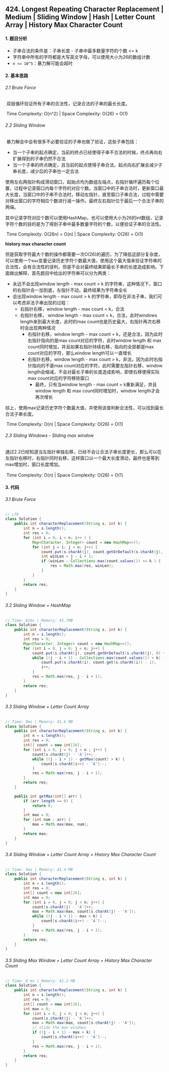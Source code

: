 ## 424. Longest Repeating Character Replacement | Medium | Sliding Window | Hash | Letter Count Array | History Max Character Count

 #### 1. 题目分析

* 子串合法的条件是：子串长度 - 子串中最多数量字符的个数 <= k
* 字符串中所有的字符都是大写英文字母，可以使用大小为26的数组计数
* `n <= 10^5`：暴力解可能会超时

#### 2. 基本思路

###### 2.1 Brute Force

​	双层循环验证所有子串的合法性，记录合法的子串的最长长度。

​	Time Complexity: O(n^2) | Space Complexity: O(26) = O(1)

###### 2.2 Sliding Window

​	暴力解会中会有很多不必要验证的子串也做了验证，这些子串包括：

* 当一个子串的起点确定，当前的终点已经使得子串不合法的时候，终点再向右扩展得到的子串仍然不合法
* 当一个子串的终点确定，且当前的起点使得子串合法，起点向右扩展会减少子串长度，减少后的子串也一定合法

​	使用左右两指针构成滑动窗口，起始点均为数组左端点，右指针循环遍历每个位置，过程中记录窗口内每个字符的对应个数。当窗口中的子串合法时，更新窗口最大长度，当窗口中的子串不合法时，移动左指针，直至窗口子串合法，过程中需要对移出窗口的字符相应个数进行减一操作。最终左右指针位于最后一个合法子串的两端。

​	其中记录字符对应个数可以使用HashMap，也可以使用大小为26的int数组，记录字符个数的目的是为了得到子串中最多数量字符的个数，以便验证子串的合法性。

​	Time Complexity: O(26n) = O(n) | Space Complexity: O(26) = O(1)

**history max character count**

​	但是获取字符最大个数的操作都需要一次O(26)的遍历，为了降低这部分复杂度，可以使用一个`max`变量记录历史字符个数最大值，使用这个最大值来验证字符串的合法性，会有合法性的误判，但是不会对最终结果即最长子串的长度造成影响。下面做出解释，首先题目中给出的字符串可以分为两类：

* 永远不会出现window length - max count  > k 的字符串，这种情况下，窗口的右指针会一加到底，左指针不动，最终结果为字符串全长
* 会出现window length - max count > k 的字符串，即存在非法子串，我们可以考虑非法子串出现的过程：
    * 右指针右移，window length - max count < k，合法
    * 右指针右移， window length - max count = k，合法，此时windows length来到最大长度，此时的max count也是历史最大，右指针再次右移时会出现两种情况
        * 右指针右移，window length - max count = k，还是合法，因为此时右指针指向的是max count对应的字符，此时window length 和 max count同时增加，并且如果右指针持续右移，指向的全部都是max count对应的字符，那么window length可以一直增长
        * 右指针右移，window length - max count  > k，非法，因为此时右指针指向的不是max count对应的字符，此时需要左指针右移，window length会缩减，不会对最长子串的长度造成影响，即使右移使得实际max count对应的字符移除窗口
            * 最终，只有当window length - max count = k重新满足，并且window length 和 max count同时增加时，window length才会再次增长

综上，使用max记录历史字符个数最大值，并使用该值判断合法性，可以找到最长合法子串长度。

​	Time Complexity: O(n) | Space Complexity: O(26) = O(1)

###### 2.3 Sliding Windows - Sliding max window  

​	通过2.2已经知道当左指针单独右移，已经不会让合法子串长度更长，那么可以在左指针右移时，右指针同时右移，这样窗口以一个最大长度滑动，最终也是等到max增加时，窗口长度增加。

​	Time Complexity: O(n) | Space Complexity: O(26) = O(1）

#### 3. 代码

###### 3.1 Brute Force

```java
// LTE
class Solution {
    public int characterReplacement(String s, int k) {
        int n = s.length();
        int res = 0;
        for (int i = 0; i < n; i++ ) {
            Map<Character, Integer> count = new HashMap<>();
            for (int j = i; j < n; j++) {
                count.put(s.charAt(j), count.getOrDefault(s.charAt(j), 0) + 1);
                int winLen = j - i + 1;
                if (winLen - Collections.max(count.values()) <= k ) {
                    res = Math.max(res, winLen);
                }
            }
        }
        return res;
    }
}
```

###### 3.2 Sliding Window + HashMap

```java
// Time: 61ms | Memory: 41.7MB
class Solution {
    public int characterReplacement(String s, int k) {
        int n = s.length();
        int res = 0;
        Map<Character, Integer> count = new HashMap<>();
        for (int i = 0, j = 0; j < n; j++) {
            count.put(s.charAt(j), count.getOrDefault(s.charAt(j), 0) + 1);
            while ((j - i + 1) - Collections.max(count.values()) > k) {
                count.put(s.charAt(i), count.get(s.charAt(i)) - 1);
                i++;
            }
            res = Math.max(res, j - i + 1);
        }
        return res;
    }
}
```

###### 3.3 Sliding Window + Letter Count Array

```java
// Time: 9ms | Memory: 41.6 MB
class Solution {
    public int characterReplacement(String s, int k) {
        int n = s.length();
        int res = 0;
        int[] count = new int[26];
        for (int i = 0, j = 0; j < n ; j++) {
            count[s.charAt(j) - 'A']++;
            while ((j - i + 1) - getMax(count) > k) {
                count[s.charAt(i++) - 'A']--;
            }
            res = Math.max(res, j - i + 1);
        }
        return res;
    }

    public int getMax(int[] arr) {
        if (arr.length == 0) {
            return 0;
        }
        int max = 0;
        for (int num : arr) {
            max = Math.max(max, num);
        }
        return max;
    }
}
```

###### 3.4 Sliding Window + Letter Count Array + History Max Character Count

```java
// Time: 5ms | Memory: 41.4 MB
class Solution {
    public int characterReplacement(String s, int k) {
        int n = s.length();
        int res = 0;
        int[] count = new int[26];
        int max = 0;
        for (int i = 0, j = 0; j < n; j++) {
            count[s.charAt(j) - 'A']++;
            max = Math.max(max, count[s.charAt(j) - 'A']);
            while ((j - i + 1) - max > k) {
                count[s.charAt(i++) - 'A']--;
            }
            res = Math.max(res, j - i + 1);
        }
        return res;
    }
}
```

###### 3.5 Sliding Max Window + Letter Count Array + History Max Character Count

```java
// Time: 8 ms | Memory: 41.2 MB
class Solution {
    public int characterReplacement(String s, int k) {
        int n = s.length();
        int res = 0;
        int[] count = new int[26];
        int max = 0;
        for (int i = 0, j = 0; j < n; j++) {
            count[s.charAt(j) - 'A']++;
            max = Math.max(max, count[s.charAt(j) - 'A']);
            // slide the max windows
            if ((j - i + 1) - max > k) {
                count[s.charAt(i++) - 'A']--;
            }
            res = Math.max(res, j - i + 1);
        }
        return res;
    }
}
```

